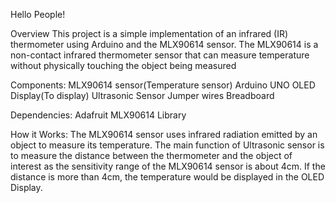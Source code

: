 Hello People!

Overview
This project is a simple implementation of an infrared (IR) thermometer using Arduino and the MLX90614 sensor. 
The MLX90614 is a non-contact infrared thermometer sensor that can measure temperature without physically touching the object being measured


Components:
MLX90614 sensor(Temperature sensor)
Arduino UNO
OLED Display(To display)
Ultrasonic Sensor
Jumper wires
Breadboard

Dependencies:
Adafruit MLX90614 Library

How it Works:
The MLX90614 sensor uses infrared radiation emitted by an object to measure its temperature.
The main function of Ultrasonic sensor is to measure the distance between the thermometer and the object of interest as the sensitivity range of the MLX90614 sensor is about 4cm.
If the distance is more than 4cm, the temperature would be displayed in the OLED Display.
